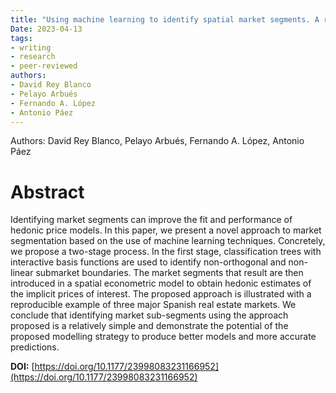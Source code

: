 ```yaml
---
title: "Using machine learning to identify spatial market segments. A reproducible study of major Spanish markets"
Date: 2023-04-13
tags:
- writing
- research
- peer-reviewed
authors:
- David Rey Blanco
- Pelayo Arbués
- Fernando A. López
- Antonio Páez
---
```


Authors: David Rey Blanco, Pelayo Arbués, Fernando A. López, Antonio Páez

# Abstract

Identifying market segments can improve the fit and performance of hedonic price models. In this paper, we present a novel approach to market segmentation based on the use of machine learning techniques. Concretely, we propose a two-stage process. In the first stage, classification trees with interactive basis functions are used to identify non-orthogonal and non-linear submarket boundaries. The market segments that result are then introduced in a spatial econometric model to obtain hedonic estimates of the implicit prices of interest. The proposed approach is illustrated with a reproducible example of three major Spanish real estate markets. We conclude that identifying market sub-segments using the approach proposed is a relatively simple and demonstrate the potential of the proposed modelling strategy to produce better models and more accurate predictions.


**DOI:** [https://doi.org/10.1177/23998083231166952](https://doi.org/10.1177/23998083231166952)